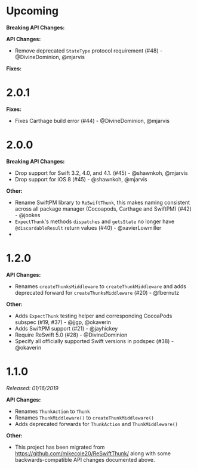 # Upcoming

**Breaking API Changes:**

**API Changes:**

- Remove deprecated `StateType` protocol requirement (#48) - @DivineDominion, @mjarvis

**Fixes:**

# 2.0.1

**Fixes:**

- Fixes Carthage build error (#44) - @DivineDominion, @mjarvis

# 2.0.0

**Breaking API Changes:**
- Drop support for Swift 3.2, 4.0, and 4.1. (#45) - @shawnkoh, @mjarvis
- Drop support for iOS 8 (#45) - @shawnkoh, @mjarvis

**Other:**
- Rename SwiftPM library to `ReSwiftThunk`, this makes naming consistent across all package manager (Cocoapods, Carthage and SwiftPM) (#42) - @jookes
- `ExpectThunk`'s methods `dispatches` and `getsState` no longer have `@discardableResult` return values (#40) - @xavierLowmiller
-
# 1.2.0

**API Changes:**
- Renames `createThunksMiddleware` to `createThunkMiddleware` and adds deprecated forward for `createThunksMiddleware` (#20) - @fbernutz

**Other:**

- Adds `ExpectThunk` testing helper and corresponding CocoaPods subspec (#19, #37) - @jjgp, @okaverin
- Adds SwiftPM support (#21) - @jayhickey
- Require ReSwift 5.0 (#28) - @DivineDominion
- Specify all officially supported Swift versions in podspec (#38) - @okaverin

# 1.1.0

*Released: 01/16/2019*

**API Changes:**
- Renames `ThunkAction` to `Thunk`
- Renames `ThunkMiddleware()` to `createThunkMiddleware()`
- Adds deprecated forwards for `ThunkAction` and `ThunkMiddleware()`

**Other:**
- This project has been migrated from https://github.com/mikecole20/ReSwiftThunk/ along with some backwards-compatible API changes documented above.
